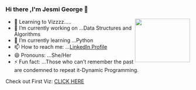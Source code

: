 ### Hi there ,I'm Jesmi George 👋
<img src="https://media.giphy.com/media/RbDKaczqWovIugyJmW/giphy.gif" width=150 height=120 align="right"></img>
- 🌟 Learning to Vizzzz.....
- 🔭 I’m currently working on ...Data Structures and Algorithms
- 🌱 I’m currently learning ...Python
- 📫 How to reach me: ...[LinkedIn Profile](https://www.linkedin.com/in/jesmi-george/)
- 😄 Pronouns: ...She/Her
- ⚡ Fun fact: ...Those who can't remember the past are condemned to repeat it-Dynamic Programming.

Check out First Viz: [CLICK HERE](https://public.tableau.com/app/profile/jesmi.george/viz/AdidasSalesDashboard_17145801572380/Dashboard1)

